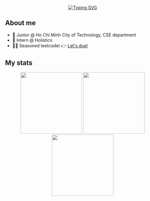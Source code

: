 <div align="center">

[![Typing SVG](https://readme-typing-svg.demolab.com?font=Fira+Code&size=32&pause=1000&center=true&vCenter=true&random=false&width=640&height=48&lines=%E2%9D%84%EF%B8%8F+My+chilling+space+%E2%9D%84%EF%B8%8F)](https://git.io/typing-svg)
</div>

<!--
<h1 align="center">❄️ Chilling space ❄️</h1>
-->
## About me

* 🏫 Junior @ Ho Chi Minh City of Technology, CSE department
* 🏢 Intern @ Holistics
* 🧑‍💻 Seasoned leetcoder 👉 [Let's duel](https://leetcode.com/u/xuantho573/)

## My stats

<!--<img src="https://myreadme.vercel.app/api/embed/xuantho573?panels=userstatistics,toprepositories,toplanguages,commitgraph" alt="reimaginedreadme" />
-->
<p align="center">
  <img  height=200 src="https://github-readme-stats.vercel.app/api?username=xuantho573&theme=tokyonight&show_icons=true&bg_color=00000000" />
  <img  height=200 src="https://github-readme-stats.vercel.app/api/top-langs/?username=xuantho573&theme=tokyonight&show_icons=true&layout=compact&bg_color=00000000" />
  <img height=200 src="https://streak-stats.demolab.com?user=xuantho573&theme=tokyonight&card_width=480&background=00000000" />
</p>


<!--
[![My GitHub stats](https://github-readme-stats.vercel.app/api?username=xuantho573&theme=tokyonight&show_icons=true)](https://github.com/xuantho573/github-readme-stats)

[![Top Langs](https://github-readme-stats.vercel.app/api/top-langs/?username=xuantho573&theme=tokyonight&show_icons=true&layout=donut)](https://github.com/xuantho573/github-readme-stats)
-->
